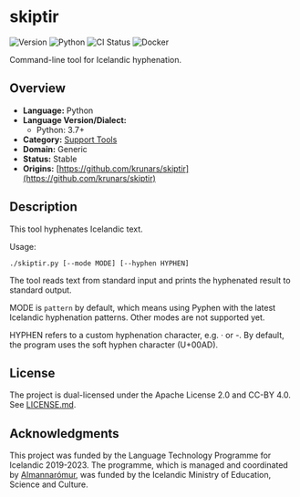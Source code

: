 # skiptir

![Version](https://img.shields.io/badge/Version-1.0-darkviolet)
![Python](https://img.shields.io/badge/Python-3.7+-blue?logo=python&logoColor=white)
![CI Status](https://img.shields.io/badge/CI-[unavailable]-red)
![Docker](https://img.shields.io/badge/Docker-[unavailable]-red)

Command-line tool for Icelandic hyphenation.

## Overview
- **Language:** Python
- **Language Version/Dialect:** 
  - Python: 3.7+
- **Category:** [Support Tools](https://github.com/icelandic-lt/icelandic-lt/blob/main/doc/st.md)
- **Domain:** Generic
- **Status:** Stable
- **Origins:** [https://github.com/krunars/skiptir](https://github.com/krunars/skiptir)

## Description

This tool hyphenates Icelandic text.

Usage:

``` shell
./skiptir.py [--mode MODE] [--hyphen HYPHEN]
```

The tool reads text from standard input and prints the
hyphenated result to standard output.

MODE is `pattern` by default, which means using Pyphen
with the latest Icelandic hyphenation patterns.
Other modes are not supported yet.

HYPHEN refers to a custom hyphenation character, e.g. · or -.
By default, the program uses the soft hyphen character (U+00AD).

## License

The project is dual-licensed under the Apache License 2.0 and CC-BY 4.0. See
[LICENSE.md](./LICENSE.md).

## Acknowledgments

This project was funded by the Language Technology Programme for Icelandic
2019-2023. The programme, which is managed and coordinated by
[Almannarómur](https://almannaromur.is/), was funded by the Icelandic Ministry
of Education, Science and Culture.
